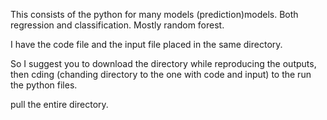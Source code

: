 This consists of the python for many models (prediction)models. 
Both regression and classification. 
Mostly random forest.

I have the code file and the input file placed in the same directory. 

So I suggest you to download the directory while reproducing the outputs, then cding (chanding directory to the one with code and input) to the run the python files. 

pull the entire directory. 

